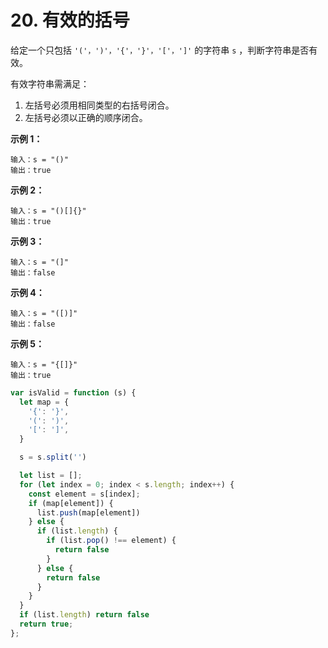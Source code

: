# 20. 有效的括号

给定一个只包括 `'('，')'，'{'，'}'，'['，']'` 的字符串 `s` ，判断字符串是否有效。

有效字符串需满足：

1. 左括号必须用相同类型的右括号闭合。
2. 左括号必须以正确的顺序闭合。

**示例 1：**

```
输入：s = "()"
输出：true
```
**示例 2：**

```
输入：s = "()[]{}"
输出：true
```
**示例 3：**

```
输入：s = "(]"
输出：false
```
**示例 4：**

```
输入：s = "([)]"
输出：false
```
**示例 5：**

```
输入：s = "{[]}"
输出：true
```

```js
var isValid = function (s) {
  let map = {
    '{': '}',
    '(': ')',
    '[': ']',
  }

  s = s.split('')

  let list = [];
  for (let index = 0; index < s.length; index++) {
    const element = s[index];
    if (map[element]) {
      list.push(map[element])
    } else {
      if (list.length) {
        if (list.pop() !== element) {
          return false
        }
      } else {
        return false
      }
    }
  }
  if (list.length) return false
  return true;
};
```